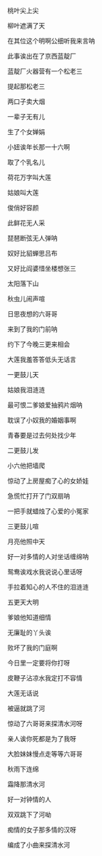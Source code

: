<!--
 * @Description: 
 * @Author: ChangJ
 * @Date: 2019-09-16 13:54:36
 * @LastEditors: 石东昭
 * @LastEditTime: 2019-09-16 14:13:20
 -->
桃叶尖上尖

柳叶遮满了天

在其位这个明啊公细听我来言呐

此事诶出在了京西蓝靛厂

蓝靛厂火器营有一个松老三


提起那松老三

两口子卖大烟

一辈子无有儿

生了个女婵娟

小妞诶年长那一十六啊

取了个乳名儿

荷花万字叫大莲

姑娘叫大莲

俊俏好容颜

此鲜花无人采

琵琶断弦无人弹呐

奴好比貂蝉思吕布

又好比阎婆惜坐楼想张三

太阳落下山

秋虫儿闹声喧

日思夜想的六哥哥

来到了我的门前呐

约下了今晚三更来相会

大莲我羞答答低头无话言

一更鼓儿天

姑娘我泪涟涟

最可恨二爹娘爱抽鸦片烟呐

耽误了小奴我的婚姻事啊

青春要是过去何处找少年

二更鼓儿发

小六他把墙爬

惊动了上房屋痴了心的女娇娃

急慌忙打开了门双扇呐

一把手就蜡烛了心爱的小冤家

三更鼓儿喧

月亮他照中天

好一对多情的人对坐话缠绵呐

鸳鸯诶戏水我说说心里话呀

手拉着知心的人不住的泪涟涟

五更天大明

爹娘他知道细情

无廉耻的丫头诶

败坏了我的门庭啊

今日里一定要将你打呀

皮鞭子沾凉水我定打不容情

大莲无话说

被逼就跳了河

惊动了六哥哥来探清水河呀

亲人诶你死都是为了我呀

大脸妹妹慢点走等等六哥哥

秋雨下连绵

霜降那清水河

好一对钟情的人

双双跳下了河呦

痴情的女子那多情的汉呀

编成了小曲来探清水河